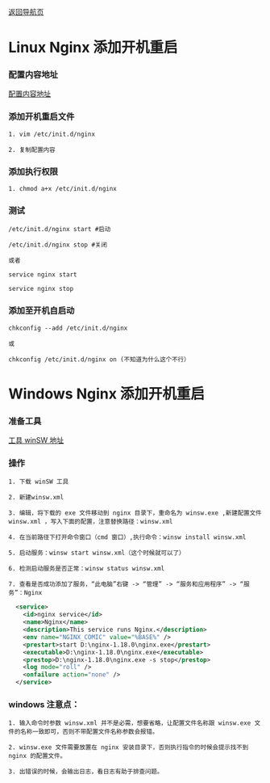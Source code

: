 [返回导航页](https://cqzhen.github.io/blog.html "导航页面")

# Linux Nginx 添加开机重启

### 配置内容地址

[配置内容地址](https://www.nginx.com/resources/wiki/start/topics/examples/redhatnginxinit/ "Init Script")

### 添加开机重启文件

    1. vim /etc/init.d/nginx

    2. 复制配置内容

### 添加执行权限

    1. chmod a+x /etc/init.d/nginx

### 测试

    /etc/init.d/nginx start #启动

    /etc/init.d/nginx stop #关闭

    或者

    service nginx start

    service nginx stop

### 添加至开机自启动

    chkconfig --add /etc/init.d/nginx

    或

    chkconfig /etc/init.d/nginx on (不知道为什么这个不行）

# Windows Nginx 添加开机重启

### 准备工具

[工具 winSW 地址](https://github.com/winsw/winsw/releases)

### 操作

    1. 下载 winSW 工具

    2. 新建winsw.xml

    3. 编辑，将下载的 exe 文件移动到 nginx 目录下，重命名为 winsw.exe ,新建配置文件 winsw.xml ，写入下面的配置，注意替换路径：winsw.xml

    4. 在当前路径下打开命令窗口（cmd 窗口）,执行命令：winsw install winsw.xml

    5. 启动服务：winsw start winsw.xml（这个时候就可以了）

    6. 检测启动服务是否正常：winsw status winsw.xml

    7. 查看是否成功添加了服务，“此电脑”右键 -> “管理” -> “服务和应用程序” -> “服务”：Nginx

``` winsw.xml
  <service>
    <id>nginx service</id>
    <name>Nginx</name>
    <description>This service runs Nginx.</description>
    <env name="NGINX_COMIC" value="%BASE%" />
    <prestart>start D:\nginx-1.18.0\nginx.exe</prestart>
    <executable>D:\nginx-1.18.0\nginx.exe</executable>
    <prestop>D:\nginx-1.18.0\nginx.exe -s stop</prestop>
    <log mode="roll" />
    <onfailure action="none" />
  </service>

```

### windows 注意点：

    1. 输入命令时参数 winsw.xml 并不是必需，想要省略，让配置文件名称跟 winsw.exe 文件的名称一致即可，否则不带配置文件名称参数会报错。

    2. winsw.exe 文件需要放置在 nginx 安装目录下，否则执行指令的时候会提示找不到 nginx 的配置文件。

    3. 出错误的时候，会输出日志，看日志有助于排查问题。

